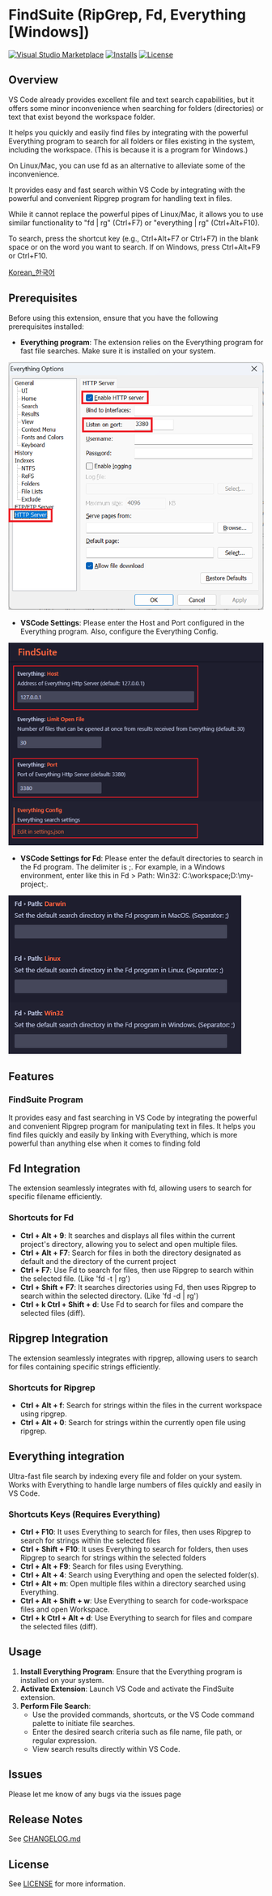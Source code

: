 # FindSuite (RipGrep, Fd, Everything [Windows])

[![Visual Studio Marketplace](https://img.shields.io/visual-studio-marketplace/v/utocode.findsuite?style=for-the-badge&label=VS%20Marketplace&logo=visual-studio-code)](https://marketplace.visualstudio.com/items?itemName=utocode.findsuite)
[![Installs](https://img.shields.io/visual-studio-marketplace/i/utocode.findsuite?style=for-the-badge)](https://marketplace.visualstudio.com/items?itemName=utocode.findsuite)
[![License](https://img.shields.io/github/license/codesuiteapp/findsuite?style=for-the-badge&logo=)](https://github.com/codesuiteapp/findsuite/blob/master/LICENSE)

## Overview

VS Code already provides excellent file and text search capabilities, but it offers some minor inconvenience when searching for folders (directories) or text that exist beyond the workspace folder.

It helps you quickly and easily find files by integrating with the powerful Everything program to search for all folders or files existing in the system, including the workspace. (This is because it is a program for Windows.)

On Linux/Mac, you can use fd as an alternative to alleviate some of the inconvenience.

It provides easy and fast search within VS Code by integrating with the powerful and convenient Ripgrep program for handling text in files.

While it cannot replace the powerful pipes of Linux/Mac, it allows you to use similar functionality to "fd | rg" (Ctrl+F7) or "everything | rg" (Ctrl+Alt+F10).

To search, press the shortcut key (e.g., Ctrl+Alt+F7 or Ctrl+F7) in the blank space or on the word you want to search. If on Windows, press Ctrl+Alt+F9 or Ctrl+F10.

[Korean_한국어](README_KO.md)

## Prerequisites

Before using this extension, ensure that you have the following prerequisites installed:

- **Everything program**: The extension relies on the Everything program for fast file searches. Make sure it is installed on your system.

![Everything](images/everything1.png)

- **VSCode Settings**: Please enter the Host and Port configured in the Everything program. Also, configure the Everything Config.

![Setting](images/setting.png)

- **VSCode Settings for Fd**: Please enter the default directories to search in the Fd program. The delimiter is ;. For example, in a Windows environment, enter like this in Fd > Path: Win32: C:\workspace;D:\my-project;.

![Fd](images/fd1.png)

## Features

### FindSuite Program

It provides easy and fast searching in VS Code by integrating the powerful and convenient Ripgrep program for manipulating text in files. It helps you find files quickly and easily by linking with Everything, which is more powerful than anything else when it comes to finding fold

## Fd Integration

The extension seamlessly integrates with fd, allowing users to search for specific filename efficiently.

### Shortcuts for Fd

- **Ctrl + Alt + 9**: It searches and displays all files within the current project's directory, allowing you to select and open multiple files.
- **Ctrl + Alt + F7**: Search for files in both the directory designated as default and the directory of the current project
- **Ctrl + F7**: Use Fd to search for files, then use Ripgrep to search within the selected file. (Like 'fd -t | rg')
- **Ctrl + Shift + F7**: It searches directories using Fd, then uses Ripgrep to search within the selected directory. (Like 'fd -d | rg')
- **Ctrl + k Ctrl + Shift + d**: Use Fd to search for files and compare the selected files (diff).

## Ripgrep Integration

The extension seamlessly integrates with ripgrep, allowing users to search for files containing specific strings efficiently.

### Shortcuts for Ripgrep

- **Ctrl + Alt + f**: Search for strings within the files in the current workspace using ripgrep.
- **Ctrl + Alt + 0**: Search for strings within the currently open file using ripgrep.

## Everything integration

Ultra-fast file search by indexing every file and folder on your system. Works with Everything to handle large numbers of files quickly and easily in VS Code.

### Shortcuts Keys (Requires Everything)

- **Ctrl + F10**: It uses Everything to search for files, then uses Ripgrep to search for strings within the selected files
- **Ctrl + Shift + F10**: It uses Everything to search for folders, then uses Ripgrep to search for strings within the selected folders
- **Ctrl + Alt + F9**: Search for files using Everything.
- **Ctrl + Alt + 4**: Search using Everything and open the selected folder(s).
- **Ctrl + Alt + m**: Open multiple files within a directory searched using Everything.
- **Ctrl + Alt + Shift + w**: Use Everything to search for code-workspace files and open Workspace.
- **Ctrl + k Ctrl + Alt + d**: Use Everything to search for files and compare the selected files (diff).

## Usage

1. **Install Everything Program**: Ensure that the Everything program is installed on your system.
2. **Activate Extension**: Launch VS Code and activate the FindSuite extension.
3. **Perform File Search**:
   - Use the provided commands, shortcuts, or the VS Code command palette to initiate file searches.
   - Enter the desired search criteria such as file name, file path, or regular expression.
   - View search results directly within VS Code.

## Issues

Please let me know of any bugs via the issues page

## Release Notes

See [CHANGELOG.md](CHANGELOG.md)

## License

See [LICENSE](LICENSE) for more information.
